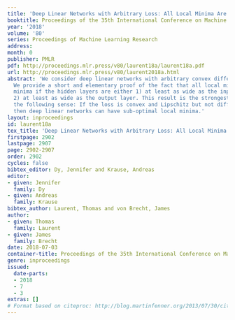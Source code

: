 ```yaml
---
title: 'Deep Linear Networks with Arbitrary Loss: All Local Minima Are Global'
booktitle: Proceedings of the 35th International Conference on Machine Learning
year: '2018'
volume: '80'
series: Proceedings of Machine Learning Research
address: 
month: 0
publisher: PMLR
pdf: http://proceedings.mlr.press/v80/laurent18a/laurent18a.pdf
url: http://proceedings.mlr.press/v80/laurent2018a.html
abstract: 'We consider deep linear networks with arbitrary convex differentiable loss.
  We provide a short and elementary proof of the fact that all local minima are global
  minima if the hidden layers are either 1) at least as wide as the input layer, or
  2) at least as wide as the output layer. This result is the strongest possible in
  the following sense: If the loss is convex and Lipschitz but not differentiable
  then deep linear networks can have sub-optimal local minima.'
layout: inproceedings
id: laurent18a
tex_title: 'Deep Linear Networks with Arbitrary Loss: All Local Minima Are Global'
firstpage: 2902
lastpage: 2907
page: 2902-2907
order: 2902
cycles: false
bibtex_editor: Dy, Jennifer and Krause, Andreas
editor:
- given: Jennifer
  family: Dy
- given: Andreas
  family: Krause
bibtex_author: Laurent, Thomas and von Brecht, James
author:
- given: Thomas
  family: Laurent
- given: James
  family: Brecht
date: 2018-07-03
container-title: Proceedings of the 35th International Conference on Machine Learning
genre: inproceedings
issued:
  date-parts:
  - 2018
  - 7
  - 3
extras: []
# Format based on citeproc: http://blog.martinfenner.org/2013/07/30/citeproc-yaml-for-bibliographies/
---
```

